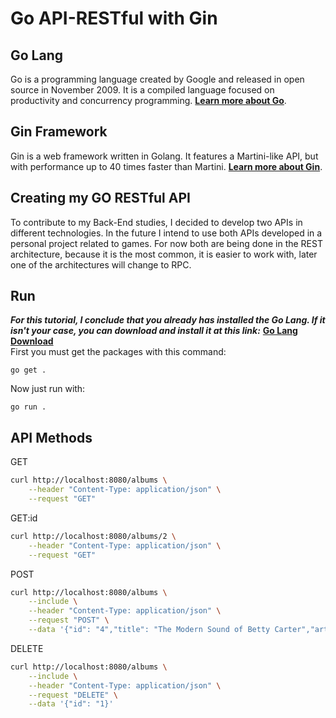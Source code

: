 # Go API-RESTful with Gin
## Go Lang
Go is a programming language created by Google and released in open source in November 2009. It is a compiled language focused on productivity and concurrency programming.
**[Learn more about Go](https://go.dev/)**.
## Gin Framework
Gin is a web framework written in Golang.
It features a Martini-like API, but with performance up to 40 times faster than Martini.
**[Learn more about Gin](https://gin-gonic.com/)**.
## Creating my GO RESTful API
To contribute to my Back-End studies, I decided to develop two APIs in different technologies. In the future I intend to use both APIs developed in a personal project related to games. 
For now both are being done in the REST architecture, because it is the most common, it is easier to work with, later one of the architectures will change to RPC.
## Run
***For this tutorial, I conclude that you already has installed the Go Lang. If it isn't your case, you can download and install it at this link:*** **[Go Lang Download](https://go.dev/dl/)**
<br>First you must get the packages with this command:
```
go get .
```
Now just run with:
```
go run .
```
## API Methods
GET
```bash
curl http://localhost:8080/albums \
    --header "Content-Type: application/json" \
    --request "GET"
```
GET:id
```bash
curl http://localhost:8080/albums/2 \
    --header "Content-Type: application/json" \
    --request "GET"
```
POST
```bash
curl http://localhost:8080/albums \
    --include \
    --header "Content-Type: application/json" \
    --request "POST" \
    --data '{"id": "4","title": "The Modern Sound of Betty Carter","artist": "Betty Carter","price": 49.99}'
```
DELETE
```bash
curl http://localhost:8080/albums \
    --include \
    --header "Content-Type: application/json" \
    --request "DELETE" \
    --data '{"id": "1}'
```
